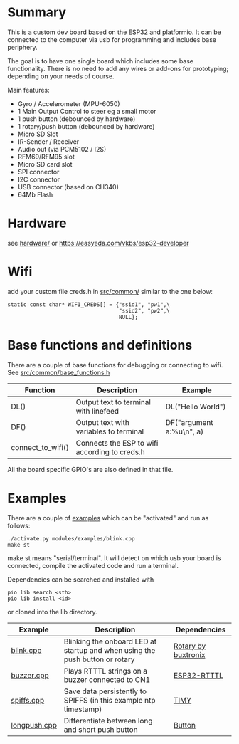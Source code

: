 # Summary
This is a custom dev board based on the ESP32 and platformio. It can be connected to the computer via usb for programming and includes base periphery.

The goal is to have one single board which includes some base functionality.
There is no need to add any wires or add-ons for prototyping; depending on your needs of course.

Main features:
- Gyro / Accelerometer (MPU-6050)
- 1 Main Output Control to steer eg a small motor
- 1 push button (debounced by hardware)
- 1 rotary/push button (debounced by hardware)
- Micro SD Slot
- IR-Sender / Receiver
- Audio out (via PCM5102 / I2S)
- RFM69/RFM95 slot
- Micro SD card slot
- SPI connector
- I2C connector
- USB connector (based on CH340)
- 64Mb Flash

# Hardware
see [hardware/](hardware) or https://easyeda.com/vkbs/esp32-developer

# Wifi
add your custom file creds.h in [src/common/](src/common) similar to the one below:

```
static const char* WIFI_CREDS[] = {"ssid1", "pw1",\
                                   "ssid2", "pw2",\
                                   NULL};
```

# Base functions and definitions
There are a couple of base functions for debugging or connecting to wifi. See [src/common/base_functions.h](src/common/base_functions.h)

| Function          | Description                                   | Example                  |
|-------------------|-----------------------------------------------|--------------------------|
| DL()              | Output text to terminal with linefeed         | DL("Hello World")        |
| DF()              | Output text with variables to terminal        | DF("argument a:%u\n", a) |
| connect_to_wifi() | Connects the ESP to wifi according to creds.h |                          |

All the board specific GPIO's are also defined in that file.

# Examples
There are a couple of [examples](examples) which can be "activated" and run as follows:
```
./activate.py modules/examples/blink.cpp
make st
```

make st means "serial/terminal". It will detect on which usb your board is connected, compile the activated code and run a terminal.

Dependencies can be searched and installed with

```
pio lib search <sth>
pio lib install <id>
```

or cloned into the lib directory.

| Example    | Description                                                                  | Dependencies        |
|------------|------------------------------------------------------------------------------|---------------------|
| [blink.cpp](modules/examples/blink.cpp)  | Blinking the onboard LED at startup and when using the push button or rotary | [Rotary by buxtronix](https://github.com/buxtronix/arduino/blob/master/libraries/Rotary) |
| [buzzer.cpp](modules/examples/buzzer.cpp) | Plays RTTTL strings on a buzzer connected to CN1                             | [ESP32-RTTTL](https://github.com/2ni/ESP32-RTTTL)       |
| [spiffs.cpp](modules/examples/spiffs.cpp) | Save data persistently to SPIFFS (in this example ntp timestamp)             | [TIMY](https://github.com/2ni/timy)            |
| [longpush.cpp](modules/examples/longpush.cpp) | Differentiate between long and short push button                         | [Button](https://github.com/2ni/Button)          |
